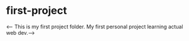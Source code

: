 # first-project

<-- This is my first project folder. My first personal project learning actual web dev.-->